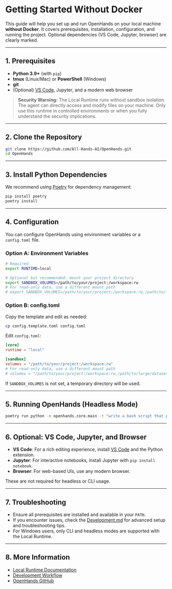 # Getting Started Without Docker

This guide will help you set up and run OpenHands on your local machine **without Docker**. It covers prerequisites, installation, configuration, and running the project. Optional dependencies (VS Code, Jupyter, browser) are clearly marked.

---

## 1. Prerequisites

- **Python 3.9+** (with `pip`)
- **tmux** (Linux/Mac) or **PowerShell** (Windows)
- **git**
- (Optional) [VS Code](https://code.visualstudio.com/), Jupyter, and a modern web browser

> **Security Warning:**
> The Local Runtime runs without sandbox isolation. The agent can directly access and modify files on your machine. Only use this runtime in controlled environments or when you fully understand the security implications.

---

## 2. Clone the Repository

```bash
git clone https://github.com/All-Hands-AI/OpenHands.git
cd OpenHands
```

---

## 3. Install Python Dependencies

We recommend using [Poetry](https://python-poetry.org/) for dependency management:

```bash
pip install poetry
poetry install
```

---

## 4. Configuration

You can configure OpenHands using environment variables or a `config.toml` file.

### Option A: Environment Variables

```bash
# Required
export RUNTIME=local

# Optional but recommended: mount your project directory
export SANDBOX_VOLUMES=/path/to/your/project:/workspace:rw
# For read-only data, use a different mount path
# export SANDBOX_VOLUMES=/path/to/your/project:/workspace:rw,/path/to/large/dataset:/data:ro
```

### Option B: config.toml

Copy the template and edit as needed:

```bash
cp config.template.toml config.toml
```

Edit `config.toml`:

```toml
[core]
runtime = "local"

[sandbox]
volumes = "/path/to/your/project:/workspace:rw"
# For read-only data, use a different mount path
# volumes = "/path/to/your/project:/workspace:rw,/path/to/large/dataset:/data:ro"
```

If `SANDBOX_VOLUMES` is not set, a temporary directory will be used.

---

## 5. Running OpenHands (Headless Mode)

```bash
poetry run python -m openhands.core.main -t "write a bash script that prints hi"
```

---

## 6. Optional: VS Code, Jupyter, and Browser

- **VS Code**: For a rich editing experience, install [VS Code](https://code.visualstudio.com/) and the Python extension.
- **Jupyter**: For interactive notebooks, install Jupyter with `pip install notebook`.
- **Browser**: For web-based UIs, use any modern browser.

These are not required for headless or CLI usage.

---

## 7. Troubleshooting

- Ensure all prerequisites are installed and available in your `PATH`.
- If you encounter issues, check the [Development.md](./Development.md) for advanced setup and troubleshooting tips.
- For Windows users, only CLI and headless modes are supported with the Local Runtime.

---

## 8. More Information

- [Local Runtime Documentation](docs/modules/usage/runtimes/local.md)
- [Development Workflow](https://github.com/All-Hands-AI/OpenHands/blob/main/Development.md)
- [OpenHands GitHub](https://github.com/All-Hands-AI/OpenHands)
